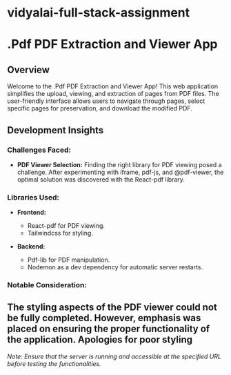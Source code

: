 # vidyalai-full-stack-assignment
# .Pdf PDF Extraction and Viewer App

## Overview

Welcome to the .Pdf PDF Extraction and Viewer App! This web application simplifies the upload, viewing, and extraction of pages from PDF files. The user-friendly interface allows users to navigate through pages, select specific pages for preservation, and download the modified PDF.

## Development Insights

### Challenges Faced:

- **PDF Viewer Selection:** Finding the right library for PDF viewing posed a challenge. After experimenting with iframe, pdf-js, and @pdf-viewer, the optimal solution was discovered with the React-pdf library.

### Libraries Used:

- **Frontend:**
  - React-pdf for PDF viewing.
  - Tailwindcss for styling.

- **Backend:**
  - Pdf-lib for PDF manipulation.
  - Nodemon as a dev dependency for automatic server restarts.

### Notable Consideration:

The styling aspects of the PDF viewer could not be fully completed. However, emphasis was placed on ensuring the proper functionality of the application. Apologies for poor styling
---

_Note: Ensure that the server is running and accessible at the specified URL before testing the functionalities._
